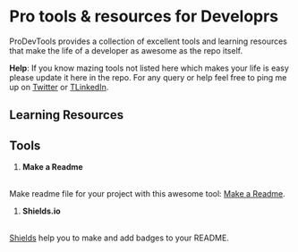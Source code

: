 # Pro tools & resources for Developrs

ProDevTools provides a collection of excellent tools and learning resources that make the life of a developer as awesome as the repo itself.

**Help**: If you know mazing tools not listed here which makes your life is easy please update it here in the repo. For any query or help feel free to ping me up on <a href="https://mobile.twitter.com/jaisarita" target="_blank">Twitter</a> or <a href="https://www.linkedin.com/in/jaisarita/" target="_blank">TLinkedIn</a>.

## Learning Resources

## Tools

1. **Make a Readme**
<br>
Make readme file for your project with this awesome tool: <a href="https://www.makeareadme.com/" target="_blank">Make a Readme</a>.

1. **Shields.io**
<br>
<a href="https://shields.io/" target="_blank">Shields</a> help you to make and add badges to your README.